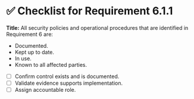 # ✅ Checklist for Requirement 6.1.1

**Title:** All security policies and operational procedures that are identified in Requirement 6 are:
- Documented. 
- Kept up to date. 
- In use. 
- Known to all affected parties.

- [ ] Confirm control exists and is documented.
- [ ] Validate evidence supports implementation.
- [ ] Assign accountable role.

